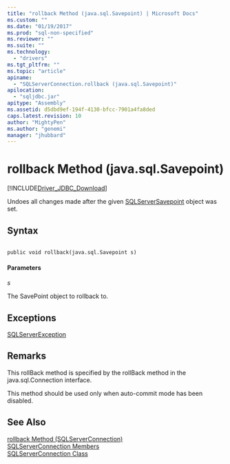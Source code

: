```yaml
---
title: "rollback Method (java.sql.Savepoint) | Microsoft Docs"
ms.custom: ""
ms.date: "01/19/2017"
ms.prod: "sql-non-specified"
ms.reviewer: ""
ms.suite: ""
ms.technology: 
  - "drivers"
ms.tgt_pltfrm: ""
ms.topic: "article"
apiname: 
  - "SQLServerConnection.rollback (java.sql.Savepoint)"
apilocation: 
  - "sqljdbc.jar"
apitype: "Assembly"
ms.assetid: d5dbd9ef-194f-4130-bfcc-7901a4fa8ded
caps.latest.revision: 10
author: "MightyPen"
ms.author: "genemi"
manager: "jhubbard"
---
```

# rollback Method (java.sql.Savepoint)
[!INCLUDE[Driver_JDBC_Download](../../../includes/driver_jdbc_download.md)]

  Undoes all changes made after the given [SQLServerSavepoint](../../../connect/jdbc/reference/sqlserversavepoint-class.md) object was set.  
  
## Syntax  
  
```  
  
public void rollback(java.sql.Savepoint s)  
```  
  
#### Parameters  
 *s*  
  
 The SavePoint object to rollback to.  
  
## Exceptions  
 [SQLServerException](../../../connect/jdbc/reference/sqlserverexception-class.md)  
  
## Remarks  
 This rollBack method is specified by the rollBack method in the java.sql.Connection interface.  
  
 This method should be used only when auto-commit mode has been disabled.  
  
## See Also  
 [rollback Method &#40;SQLServerConnection&#41;](../../../connect/jdbc/reference/rollback-method-sqlserverconnection.md)   
 [SQLServerConnection Members](../../../connect/jdbc/reference/sqlserverconnection-members.md)   
 [SQLServerConnection Class](../../../connect/jdbc/reference/sqlserverconnection-class.md)  
  
  